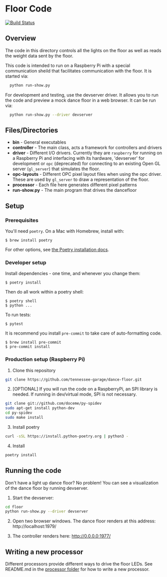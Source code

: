 # Floor Code

[![Build Status](https://travis-ci.org/tennessee-garage/dance-floor.svg?branch=master)](https://travis-ci.org/tennessee-garage/dance-floor)

## Overview

The code in this directory controls all the lights on the floor as well as reads the weight data sent by the floor.

This code is intended to run on a Raspberry Pi with a special communication sheild that facilitates communication with the floor.  It is started via:
```bash
  python run-show.py
```
For development and testing, use the devserver driver. It allows you to run the code and preview a mock dance floor in a web browser.  It can be run via:
```bash
  python run-show.py --driver devserver
```

## Files/Directories

* **bin** - General executables
* **controller** - The main class, acts a framework for controllers and drivers
* **driver** - Different I/O drivers.  Currently they are `raspberry` for running on a Raspberry Pi and interfacing with its hardware, 'devserver' for development or `opc` (deprecated) for connecting to an existing Open GL server (`gl_server`) that simulates the floor.
* **opc-layouts** - Different OPC pixel layout files when using the opc driver.  These are used by `gl_server` to draw a representation of the floor.
* **processor** - Each file here generates different pixel patterns
* **run-show.py** - The main program that drives the dancefloor

## Setup

### Prerequisites

You'll need `poetry`. On a Mac with Homebrew, install with:

```
$ brew install poetry
```

For other options, see [the Poetry installation docs](https://python-poetry.org/docs/#installation).

### Developer setup

Install dependencies - one time, and whenever you change them:
```
$ poetry install
```

Then do all work within a poetry shell:
```
$ poetry shell
$ python ...
```

To run tests:

```
$ pytest
```

It is recommend you install `pre-commit` to take care of auto-formatting code.
```
$ brew install pre-commit
$ pre-commit install
```

### Production setup (Raspberry Pi)


1. Clone this repository
```bash
git clone https://github.com/tennessee-garage/dance-floor.git
```

2. [OPTIONAL] If you will run the code on a RaspberryPi, an SPI library is needed.  If running in dev/virtual mode, SPI is not necessary.
```bash
git clone git://github.com/doceme/py-spidev
sudo apt-get install python-dev
cd py-spidev
sudo make install
```

3. Install poetry
```bash
curl -sSL https://install.python-poetry.org | python3 -
```

4. Install
```bash
poetry install
```

## Running the code

Don't have a light up dance floor?  No problem!  You can see a visualization of the dance floor by running devserver.

1. Start the devserver:
```bash
cd floor
python run-show.py --driver devserver
```
2. Open two browser windows. The dance floor renders at this address:
   http://localhost:1979/

3. The controller renders here:
   http://0.0.0.0:1977/


## Writing a new processor

Different processors provide different ways to drive the floor LEDs. See README.md in the [processor folder](https://github.com/garthwebb/dance-floor/tree/master/floor/processor) for how to write a new processor.
